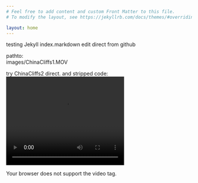 ```yaml
---
# Feel free to add content and custom Front Matter to this file.
# To modify the layout, see https://jekyllrb.com/docs/themes/#overriding-theme-defaults

layout: home
---
```

testing Jekyll index.markdown edit direct from github


pathto:  
images/ChinaCliffs1.MOV

<p>try ChinaCliffs2 direct. and stripped code:<br>
<video width="320" height="240">
    <source src="images/ChinaCliffs1.MOV">
  
  Your browser does not support the video tag.
  </video>
</p>
